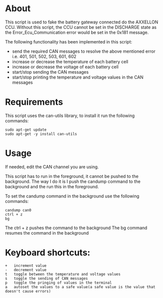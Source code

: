 # About

This script is used to fake the battery gateway connected do the AXXELLON CCU.
Without this script, the CCU cannot be set in the DISCHARGE state as the
Error_Ecu_Communication error would be set in the 0x181 message.

The following functionality has been implemented in this script:

- send the required CAN messages to resolve the above mentioned error i.e. 401, 501, 502, 503, 601, 602
- increase or decrease the temperature of each battery cell
- increase or decrease the voltage of each battery cell
- start/stop sending the CAN messages
- start/stop printing the temperature and voltage values in the CAN messages

# Requirements

This script uses the can-utils library, to install it run the following commands:

```
sudo apt-get update
sudo apt-get -y install can-utils
```

# Usage

If needed, edit the CAN channel you are using.

This script has to run in the foreground, it cannot be pushed to the background. 
The way I do it is I push the candump command to the background and the run this in the foreground.

To set the candump command in the background use the following commands:

```
candump can0
ctrl + z
bg
```

 The ctrl + z pushes the command to the background
 The bg command resumes the command in the background


# Keyboard shortcuts:

```
+	increment value
-	decrement value
t 	toggle between the temperature and voltage values
s 	toggle the sending of CAN messages
p 	toggle the pringing of values in the terminal
a 	autoset the values to a safe value(a safe value is the value that doesn't cause errors)
```